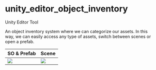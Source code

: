 # unity_editor_object_inventory
Unity Editor Tool

An object inventory system where we can categorize our assets. In this way, we can easily access any type of assets, switch between scenes or open a prefab.


| SO & Prefab | Scene |
|----|---|
|<img src="/.github/Resources/OI1">|<img src="/.github/Resources/OI2">|
